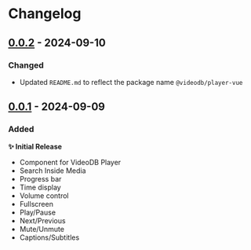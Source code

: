 # Changelog

## [0.0.2]() - 2024-09-10

### Changed
- Updated `README.md` to reflect the package name `@videodb/player-vue`

## [0.0.1]() - 2024-09-09

### Added

**✨ Initial Release**

- Component for VideoDB Player
- Search Inside Media
- Progress bar
- Time display
- Volume control
- Fullscreen
- Play/Pause
- Next/Previous
- Mute/Unmute
- Captions/Subtitles
